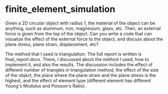# finite_element_simulation

Given a 2D circular object with radius 1, the material of the object can be anything, such as aluminum, iron, magnesium, glass, etc. Then, an external force is given from the top of the object. Can you wrtie a code that can visualize the effect of the external force to the object, and discuss about the plane stress, plane strain, displacement, etc?

The method that I used is triangulation. The full report is written is final_report.docx. There, I discussed about the method I used, how to implement it, and also the results. The discussion includes the effect of different number of triangles in triangulation method, the effect of the size of the object, the place where the plane strain and the plane stress is the highest, and the effect of element type (different element has different Young's Modulus and Poisson's Ratio).
